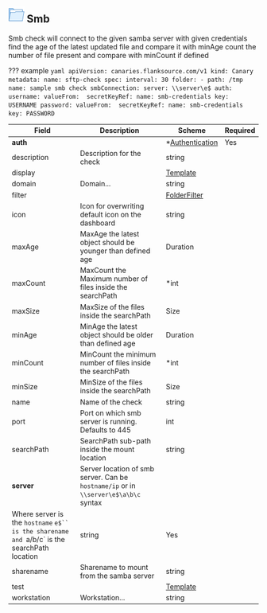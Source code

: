 ## <img src='https://raw.githubusercontent.com/flanksource/flanksource-ui/main/src/icons/smb.svg' style='height: 32px'/> Smb

Smb check will connect to the given samba server with given credentials
find the age of the latest updated file and compare it with minAge
count the number of file present and compare with minCount if defined

??? example
     ```yaml
     apiVersion: canaries.flanksource.com/v1
     kind: Canary
     metadata:
       name: sftp-check
     spec:
       interval: 30
       folder:
         - path: /tmp
           name: sample smb check
           smbConnection:
             server: \\server\e$
             auth:
               username:
                 valueFrom: 
                   secretKeyRef:
                     name: smb-credentials
                     key: USERNAME
               password:
                 valueFrom: 
                   secretKeyRef:
                     name: smb-credentials
                     key: PASSWORD
     ```

| Field | Description | Scheme | Required |
| ----- | ----------- | ------ | -------- |
| **auth** |  | *[Authentication](#authentication) | Yes |
| description | Description for the check | string |  |
| display |  | [Template](#template) |  |
| domain | Domain... | string |  |
| filter |  | [FolderFilter](#folderfilter) |  |
| icon | Icon for overwriting default icon on the dashboard | string |  |
| maxAge | MaxAge the latest object should be younger than defined age | Duration |  |
| maxCount | MaxCount the Maximum number of files inside the searchPath | *int |  |
| maxSize | MaxSize of the files inside the searchPath | Size |  |
| minAge | MinAge the latest object should be older than defined age | Duration |  |
| minCount | MinCount the minimum number of files inside the searchPath | *int |  |
| minSize | MinSize of the files inside the searchPath | Size |  |
| name | Name of the check | string |  |
| port | Port on which smb server is running. Defaults to 445 | int |  |
| searchPath | SearchPath sub-path inside the mount location | string |  |
| **server** | Server location of smb server. Can be `hostname/ip` or in `\\server\e$\a\b\c` syntax
Where server is the `hostname` `e$`` is the sharename and `a/b/c` is the searchPath location | string | Yes |
| sharename | Sharename to mount from the samba server | string |  |
| test |  | [Template](#template) |  |
| workstation | Workstation... | string |  |


